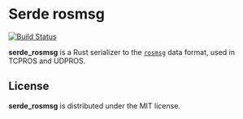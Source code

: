# Serde rosmsg

[![Build Status](https://travis-ci.org/adnanademovic/serde_rosmsg.svg?branch=master)](https://travis-ci.org/adnanademovic/serde_rosmsg)

**serde_rosmsg** is a Rust serializer to the [`rosmsg`](http://wiki.ros.org/msg) data format, used in TCPROS and UDPROS.

## License

**serde_rosmsg** is distributed under the MIT license.
